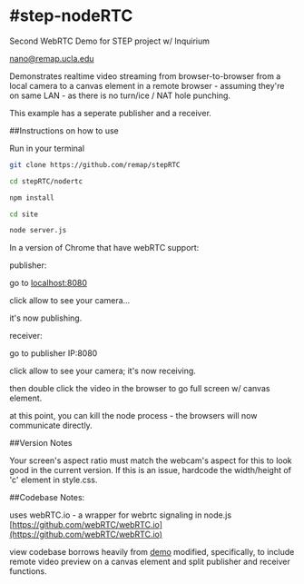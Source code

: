 #step-nodeRTC
==============


Second WebRTC Demo for STEP project w/ Inquirium

nano@remap.ucla.edu

Demonstrates realtime video streaming from browser-to-browser from a local camera to a canvas element in a remote browser - assuming they're on same LAN - as there is no turn/ice / NAT hole punching.

This example has a seperate publisher and a receiver.

##Instructions on how to use

Run in your terminal

```bash 
git clone https://github.com/remap/stepRTC
```

```bash 
cd stepRTC/nodertc
```

```bash 
npm install
```

```bash 
cd site
```

```bash 
node server.js
```

In a version of Chrome that have webRTC support:

publisher:

go to [localhost:8080](http://localhost:8080/publish)

click allow to see your camera... 

it's now publishing. 

receiver:

go to publisher IP:8080

click allow to see your camera; it's now receiving. 

then double click the video in the browser to go full screen w/ canvas element. 

at this point, you can kill the node process - the browsers will now communicate directly. 


##Version Notes


Your screen's aspect ratio must match the webcam's aspect for this to look good in the current version. If this is an issue, hardcode the width/height of 'c' element in style.css.


##Codebase Notes:


uses webRTC.io - a wrapper for webrtc signaling in node.js
[https://github.com/webRTC/webRTC.io](https://github.com/webRTC/webRTC.io)

view codebase borrows heavily from  [demo](http://webrtc.dennis.is/)
modified, specifically, to include remote video preview on a canvas element and split publisher and receiver functions. 


